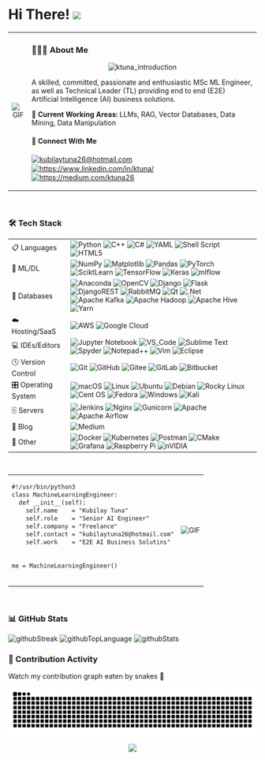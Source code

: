 <h1 id="hi-there-">Hi There! <img src="https://media.giphy.com/media/hvRJCLFzcasrR4ia7z/giphy.gif" width="25px"></h1>

<table style="border-collapse: collapse;">
  <tr>
    <td style="vertical-align: middle; text-align: center">
      <img alt="GIF" src="https://i.giphy.com/iIqmM5tTjmpOB9mpbn.webp"style="width:1150px;height:350px;"/> </td>
    <td style="vertical-align: middle; text-align: center">
      <h3 id="about-me" align="left">👨🏻‍💻 About Me</h3>
      <img alt="ktuna_introduction" src="https://readme-typing-svg.herokuapp.com?font=Fira+Code&duration=3500&pause=1500&color=E10000&center=true&vCenter=true&multiline=true&random=false&width=360&height=70&lines=Kubilay+Tuna;Machine+Learning+(ML)+Engineer"/>
      <p align="left">  A skilled, committed, passionate and enthusiastic MSc ML Engineer, as well as Technical Leader (TL) providing end to end (E2E) Artificial Intelligence (AI) business solutions.</p> 
      <p align="left"><strong>🚀 Current Working Areas:</strong> LLMs, RAG, Vector Databases, Data Mining, Data Manipulation</p> 
      <h4 id="contact-with-me" align="left">🔗 Connect With Me</h4>
      <p align="left">
      <a href="kubilaytuna26@hotmail.com" target="blank"><img align="center" src="https://cdn.jsdelivr.net/npm/simple-icons@11.13.0/icons/gmail.svg" alt="kubilaytuna26@hotmail.com" height="30" width="40" /></a>
      <a href="https://www.linkedin.com/in/ktuna/" target="blank"><img align="center" src="https://cdn.jsdelivr.net/npm/simple-icons@11.13.0/icons/linkedin.svg" alt="https://www.linkedin.com/in/ktuna/" height="30" width="40" /></a>
      <a href="https://medium.com/ktuna26" target="blank"><img align="center" src="https://cdn.jsdelivr.net/npm/simple-icons@11.13.0/icons/medium.svg" alt="https://medium.com/ktuna26" height="30" width="40" /></a></p> </td>
  </tr>
</table>

<br/>

<h3 id="tech-stack">🛠️ Tech Stack</h3>
<table>
  <tr>
    <td style="vertical-align: middle;">📋 Languages</td>
    <td style="vertical-align: middle;">
      <img src="https://img.shields.io/badge/python-3670A0?style=for-the-badge&logo=python&logoColor=ffdd54" alt="Python">
      <img src="https://img.shields.io/badge/c++-%2300599C.svg?style=for-the-badge&logo=c%2B%2B&logoColor=white" alt="C++">
      <img src="https://img.shields.io/badge/c%23-%23239120.svg?style=for-the-badge&logo=csharp&logoColor=white" alt="C#">
      <img src="https://img.shields.io/badge/yaml-%23ffffff.svg?style=for-the-badge&logo=yaml&logoColor=151515" alt="YAML">
      <img src="https://img.shields.io/badge/shell_script-%23121011.svg?style=for-the-badge&logo=gnu-bash&logoColor=white" alt="Shell Script">
      <img src="https://img.shields.io/badge/html5-%23E34F26.svg?style=for-the-badge&logo=html5&logoColor=white" alt="HTML5"> </td>
  </tr>
  <tr>
    <td style="vertical-align: middle;">🧠 ML/DL</td>
    <td style="vertical-align: middle;">
      <img src="https://img.shields.io/badge/numpy-%23013243.svg?style=for-the-badge&logo=numpy&logoColor=white" alt="NumPy">
      <img src="https://img.shields.io/badge/Matplotlib-%23ffffff.svg?style=for-the-badge&logo=Matplotlib&logoColor=black" alt="Matplotlib">
      <img src="https://img.shields.io/badge/pandas-%23150458.svg?style=for-the-badge&logo=pandas&logoColor=white" alt="Pandas">
      <img src="https://img.shields.io/badge/PyTorch-%23EE4C2C.svg?style=for-the-badge&logo=PyTorch&logoColor=white" alt="PyTorch">
      <img src="https://user-images.githubusercontent.com/67932543/151658017-e9f3da8e-36bf-42be-b576-48e7bcd0dc12.svg" alt="SciktLearn">
      <img src="https://user-images.githubusercontent.com/67932543/151657772-0ba63e33-66f3-49ad-b18f-cf75e21e29a9.svg" alt="TensorFlow">
      <img src="https://user-images.githubusercontent.com/67932543/151657885-9d613533-0cc7-4902-9d98-4c5e052e83e6.svg" alt="Keras">
      <img src="https://img.shields.io/badge/mlflow-%23d9ead3.svg?style=for-the-badge&logo=numpy&logoColor=blue" alt="mlflow"> </td>
  </tr>
  <tr>
    <td style="vertical-align: middle;">💾 Databases</td>
    <td style="vertical-align: middle;">
      <img src="https://img.shields.io/badge/Anaconda-%2344A833.svg?style=for-the-badge&logo=anaconda&logoColor=white" alt="Anaconda">
      <img src="https://img.shields.io/badge/opencv-%23white.svg?style=for-the-badge&logo=opencv&logoColor=white" alt="OpenCV">
      <img src="https://img.shields.io/badge/django-%23092E20.svg?style=for-the-badge&logo=django&logoColor=white" alt="Django">
      <img src="https://img.shields.io/badge/flask-%23000.svg?style=for-the-badge&logo=flask&logoColor=white" alt="Flask">
      <img src="https://img.shields.io/badge/DJANGO-REST-ff1709?style=for-the-badge&logo=django&logoColor=white&color=ff1709&labelColor=gray" alt="DjangoREST">
      <img src="https://img.shields.io/badge/Rabbitmq-FF6600?style=for-the-badge&logo=rabbitmq&logoColor=white" alt="RabbitMQ">
      <img src="https://img.shields.io/badge/Qt-%23217346.svg?style=for-the-badge&logo=Qt&logoColor=white" alt="Qt">
      <img src="https://img.shields.io/badge/.NET-5C2D91?style=for-the-badge&logo=.net&logoColor=white" alt=".Net">
      <img src="https://img.shields.io/badge/Apache%20Kafka-000?style=for-the-badge&logo=apachekafka" alt="Apache Kafka">
      <img src="https://img.shields.io/badge/Apache%20Hadoop-66CCFF?style=for-the-badge&logo=apachehadoop&logoColor=black" alt="Apache Hadoop">
      <img src="https://img.shields.io/badge/Apache%20Hive-FDEE21?style=for-the-badge&logo=apachehive&logoColor=black" alt="Apache Hive">
      <img src="https://img.shields.io/badge/yarn-%232C8EBB.svg?style=for-the-badge&logo=yarn&logoColor=white" alt="Yarn"> </td>
  </tr>
  <tr>
    <td style="vertical-align: middle;">☁️ Hosting/SaaS</td>
    <td style="vertical-align: middle;">
      <img src="https://img.shields.io/badge/AWS-%23FF9900.svg?style=for-the-badge&logo=amazon-aws&logoColor=white" alt="AWS">
      <img src="https://img.shields.io/badge/GoogleCloud-%234285F4.svg?style=for-the-badge&logo=google-cloud&logoColor=white" alt="Google Cloud"> </td>
  </tr>
  <tr>
    <td style="vertical-align: middle;">💻 IDEs/Editors</td>
    <td style="vertical-align: middle;">
      <img src="https://img.shields.io/badge/jupyter-%23FA0F00.svg?style=for-the-badge&logo=jupyter&logoColor=white" alt="Jupyter Notebook">
      <img src="https://user-images.githubusercontent.com/67932543/151657984-efcbcc7e-7cf7-451d-91ce-e6734ceda8d2.svg" alt="VS_Code">
      <img src="https://img.shields.io/badge/sublime_text-%23575757.svg?style=for-the-badge&logo=sublime-text&logoColor=important" alt="Sublime Text">
      <img src="https://img.shields.io/badge/Spyder-838485?style=for-the-badge&logo=spyder%20ide&logoColor=maroon" alt="Spyder">
      <img src="https://img.shields.io/badge/Notepad++-90E59A.svg?style=for-the-badge&logo=notepad%2b%2b&logoColor=black" alt="Notepad++">
      <img src="https://img.shields.io/badge/VIM-%2311AB00.svg?style=for-the-badge&logo=vim&logoColor=white" alt="Vim">
      <img src="https://img.shields.io/badge/Eclipse-FE7A16.svg?style=for-the-badge&logo=Eclipse&logoColor=white" alt="Eclipse"> </td>
  </tr>
  <tr>
    <td style="vertical-align: middle;">🕓 Version Control</td>
    <td style="vertical-align: middle;">
      <img src="https://img.shields.io/badge/git-%23F05033.svg?style=for-the-badge&logo=git&logoColor=white" alt="Git">
      <img src="https://img.shields.io/badge/github-%23121011.svg?style=for-the-badge&logo=github&logoColor=white" alt="GitHub">
      <img src="https://img.shields.io/badge/Gitee-C71D23?style=for-the-badge&logo=gitee&logoColor=white" alt="Gitee">
      <img src="https://img.shields.io/badge/gitlab-%23181717.svg?style=for-the-badge&logo=gitlab&logoColor=white" alt="GitLab">
      <img src="https://img.shields.io/badge/bitbucket-%230047B3.svg?style=for-the-badge&logo=bitbucket&logoColor=white" alt="Bitbucket"> </td>
  </tr>
  <tr>
    <td style="vertical-align: middle;">🎛️ Operating System</td>
    <td style="vertical-align: middle;">
      <img src="https://img.shields.io/badge/mac%20os-000000?style=for-the-badge&logo=macos&logoColor=F0F0F0" alt="macOS">
      <img src="https://user-images.githubusercontent.com/67932543/151657933-ab183ec4-12f5-453e-a46e-44ab9b255909.svg" alt="Linux">
      <img src="https://img.shields.io/badge/Ubuntu-E95420?style=for-the-badge&logo=ubuntu&logoColor=white" alt="Ubuntu">
      <img src="https://img.shields.io/badge/Debian-D70A53?style=for-the-badge&logo=debian&logoColor=white" alt="Debian">
      <img src="https://img.shields.io/badge/-Rocky%20Linux-%2310B981?style=for-the-badge&logo=rockylinux&logoColor=white" alt="Rocky Linux">
      <img src="https://img.shields.io/badge/cent%20os-002260?style=for-the-badge&logo=centos&logoColor=F0F0F0" alt="Cent OS">
      <img src="https://img.shields.io/badge/Fedora-294172?style=for-the-badge&logo=fedora&logoColor=white" alt="Fedora">
      <img src="https://img.shields.io/badge/Windows-0078D6?style=for-the-badge&logo=windows&logoColor=white" alt="Windows">
      <img src="https://img.shields.io/badge/Kali-268BEE?style=for-the-badge&logo=kalilinux&logoColor=white" alt="Kali"> </td>
  </tr>
  <tr>
    <td style="vertical-align: middle;">🗄️ Servers</td>
    <td style="vertical-align: middle;">
      <img src="https://img.shields.io/badge/jenkins-%232C5263.svg?style=for-the-badge&logo=jenkins&logoColor=white" alt="Jenkins">
      <img src="https://img.shields.io/badge/nginx-%23009639.svg?style=for-the-badge&logo=nginx&logoColor=white" alt="Nginx">
      <img src="https://img.shields.io/badge/gunicorn-%298729.svg?style=for-the-badge&logo=gunicorn&logoColor=white" alt="Gunicorn">
      <img src="https://img.shields.io/badge/apache-%23D42029.svg?style=for-the-badge&logo=apache&logoColor=white" alt="Apache">
      <img src="https://img.shields.io/badge/Apache%20Airflow-017CEE?style=for-the-badge&logo=Apache%20Airflow&logoColor=white" alt="Apache Airflow"> </td>
  </tr>
  <tr>
    <td style="vertical-align: middle;">📝 Blog</td>
    <td style="vertical-align: middle;">
      <img src="https://img.shields.io/badge/Medium-12100E?style=for-the-badge&logo=medium&logoColor=white" alt="Medium"> </td>
  </tr>
  <tr>
    <td style="vertical-align: middle;">🥅 Other</td>
    <td style="vertical-align: middle;">
      <img src="https://img.shields.io/badge/docker-%230db7ed.svg?style=for-the-badge&logo=docker&logoColor=white" alt="Docker">
      <img src="https://img.shields.io/badge/kubernetes-%23326ce5.svg?style=for-the-badge&logo=kubernetes&logoColor=white" alt="Kubernetes">
      <img src="https://img.shields.io/badge/Postman-FF6C37?style=for-the-badge&logo=postman&logoColor=white" alt="Postman">
      <img src="https://img.shields.io/badge/CMake-%23008FBA.svg?style=for-the-badge&logo=cmake&logoColor=white" alt="CMake">
      <img src="https://img.shields.io/badge/grafana-%23F46800.svg?style=for-the-badge&logo=grafana&logoColor=white" alt="Grafana">
      <img src="https://img.shields.io/badge/-RaspberryPi-C51A4A?style=for-the-badge&logo=Raspberry-Pi" alt="Raspberry Pi">
      <img src="https://img.shields.io/badge/nVIDIA-%2376B900.svg?style=for-the-badge&logo=nVIDIA&logoColor=white" alt="nVIDIA"> </td>
  </tr>
</table>

<br/>

<table style="border-collapse: collapse;">
  <tr>
    <td style="vertical-align: middle; text-align: center">
      <pre align="left"><code class="python">#!/usr/bin/python3
class MachineLearningEngineer:
  def __init__(self):
    self.name    = &quot;Kubilay Tuna&quot;
    self.role    = &quot;Senior AI Engineer&quot;
    self.company = &quot;Freelance&quot;
    self.contact = &quot;kubilaytuna26@hotmail.com&quot;
    self.work    = &quot;E2E AI Business Solutins&quot;
<br/>
me = MachineLearningEngineer() </code> 
      </pre> </td>
    <td style="vertical-align: middle; text-align: center">
        <img alt="GIF" src="https://miro.medium.com/v2/resize:fit:1200/format:webp/0*-iJe9x5kKNkc8ZRq.gif" style="width:460px;height:260px;"/> </td>
  </tr>
</table>

<br/>

<h3 id="github-stats">📊 GitHub Stats</h3>
<picture>
  <source media="(prefers-color-scheme: dark)" srcset="https://github-readme-streak-stats.herokuapp.com/?user=ktuna26&theme=tokyonight&hide_border=true">
  <source media="(prefers-color-scheme: light)" srcset="https://github-readme-streak-stats.herokuapp.com/?user=ktuna26&theme=catppuccin_latte&hide_border=false">
  <img alt="githubStreak" src="https://github-readme-streak-stats.herokuapp.com/?user=ktuna26&theme=catppuccin_latte&hide_border=true"> </picture>
<picture>
  <source media="(prefers-color-scheme: dark)" srcset="https://github-readme-stats.vercel.app/api/top-langs/?username=ktuna26&theme=tokyonight&hide_border=true&include_all_commits=true&count_private=false&layout=compact">
  <source media="(prefers-color-scheme: light)" srcset="https://github-readme-stats.vercel.app/api/top-langs/?username=ktuna26&theme=catppuccin_latte&hide_border=false&include_all_commits=true&count_private=false&layout=compact">
  <img alt="githubTopLanguage" src="https://github-readme-stats.vercel.app/api/top-langs/?username=ktuna26&theme=catppuccin_latte&hide_border=false&include_all_commits=true&count_private=false&layout=compact"> </picture>
<picture>
  <source media="(prefers-color-scheme: dark)" srcset="https://github-readme-stats.vercel.app/api?username=ktuna26&theme=tokyonight&hide_border=true&include_all_commits=true&count_private=false">
  <source media="(prefers-color-scheme: light)" srcset="https://github-readme-stats.vercel.app/api?username=ktuna26&theme=catppuccin_latte&hide_border=false&include_all_commits=true&count_private=false">
  <img alt="githubStats" src="https://github-readme-stats.vercel.app/api?username=ktuna26&theme=catppuccin_latte&hide_border=false&include_all_commits=true&count_private=false"> </picture>

<br/> 

<h3 id="contributions">🥇 Contribution Activity</h3>
<p>Watch my contribution graph eaten by snakes 🐍</p>
<picture>
  <source media="(prefers-color-scheme: dark)" srcset="https://raw.githubusercontent.com/ktuna26/ktuna26/output/github-contribution-grid-snake-dark.svg">
  <source media="(prefers-color-scheme: light)" srcset="https://raw.githubusercontent.com/ktuna26/ktuna26/output/github-contribution-grid-snake.svg">
  <img alt="github contribution grid snake animation" src="https://raw.githubusercontent.com/ktuna26/ktuna26/output/github-contribution-grid-snake.svg"> </picture>

<br/>  

<div align="center">
  <img src="https://komarev.com/ghpvc/?username=ktuna26&&style=flat-square" align="center"/></div>
